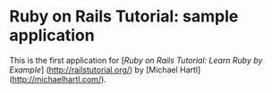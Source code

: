 # Ruby on Rails Tutorial: sample application

This is the first application for 
[*Ruby on Rails Tutorial: Learn Ruby by Example*] (http://railstutorial.org/) by [Michael Hartl] (http://michaelhartl.com/).

